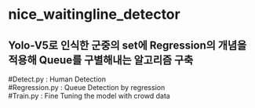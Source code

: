 # nice_waitingline_detector

Yolo-V5로 인식한 군중의 set에 Regression의 개념을 적용해 Queue를 구별해내는 알고리즘 구축
- 


#Detect.py : Human Detection  
#Regression.py : Queue Detection by regression  
#Train.py : Fine Tuning the model with crowd data  
